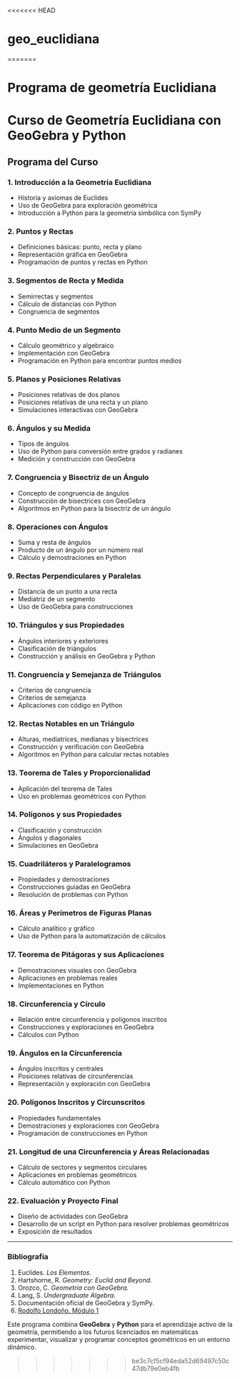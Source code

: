 <<<<<<< HEAD
# geo_euclidiana  
=======
# Programa de geometría Euclidiana  

# **Curso de Geometría Euclidiana con GeoGebra y Python**

## **Programa del Curso**

### **1. Introducción a la Geometría Euclidiana**
- Historia y axiomas de Euclides
- Uso de GeoGebra para exploración geométrica
- Introducción a Python para la geometría simbólica con SymPy

### **2. Puntos y Rectas**
- Definiciones básicas: punto, recta y plano
- Representación gráfica en GeoGebra
- Programación de puntos y rectas en Python

### **3. Segmentos de Recta y Medida**
- Semirrectas y segmentos
- Cálculo de distancias con Python
- Congruencia de segmentos

### **4. Punto Medio de un Segmento**
- Cálculo geométrico y algebraico
- Implementación con GeoGebra
- Programación en Python para encontrar puntos medios

### **5. Planos y Posiciones Relativas**
- Posiciones relativas de dos planos
- Posiciones relativas de una recta y un plano
- Simulaciones interactivas con GeoGebra

### **6. Ángulos y su Medida**
- Tipos de ángulos
- Uso de Python para conversión entre grados y radianes
- Medición y construcción con GeoGebra

### **7. Congruencia y Bisectriz de un Ángulo**
- Concepto de congruencia de ángulos
- Construcción de bisectrices con GeoGebra
- Algoritmos en Python para la bisectriz de un ángulo

### **8. Operaciones con Ángulos**
- Suma y resta de ángulos
- Producto de un ángulo por un número real
- Cálculo y demostraciones en Python

### **9. Rectas Perpendiculares y Paralelas**
- Distancia de un punto a una recta
- Mediatriz de un segmento
- Uso de GeoGebra para construcciones

### **10. Triángulos y sus Propiedades**
- Ángulos interiores y exteriores
- Clasificación de triángulos
- Construcción y análisis en GeoGebra y Python

### **11. Congruencia y Semejanza de Triángulos**
- Criterios de congruencia
- Criterios de semejanza
- Aplicaciones con código en Python

### **12. Rectas Notables en un Triángulo**
- Alturas, mediatrices, medianas y bisectrices
- Construcción y verificación con GeoGebra
- Algoritmos en Python para calcular rectas notables

### **13. Teorema de Tales y Proporcionalidad**
- Aplicación del teorema de Tales
- Uso en problemas geométricos con Python

### **14. Polígonos y sus Propiedades**
- Clasificación y construcción
- Ángulos y diagonales
- Simulaciones en GeoGebra

### **15. Cuadriláteros y Paralelogramos**
- Propiedades y demostraciones
- Construcciones guiadas en GeoGebra
- Resolución de problemas con Python

### **16. Áreas y Perímetros de Figuras Planas**
- Cálculo analítico y gráfico
- Uso de Python para la automatización de cálculos

### **17. Teorema de Pitágoras y sus Aplicaciones**
- Demostraciones visuales con GeoGebra
- Aplicaciones en problemas reales
- Implementaciones en Python

### **18. Circunferencia y Círculo**
- Relación entre circunferencia y polígonos inscritos
- Construcciones y exploraciones en GeoGebra
- Cálculos con Python

### **19. Ángulos en la Circunferencia**
- Ángulos inscritos y centrales
- Posiciones relativas de circunferencias
- Representación y exploración con GeoGebra

### **20. Polígonos Inscritos y Circunscritos**
- Propiedades fundamentales
- Demostraciones y exploraciones con GeoGebra
- Programación de construcciones en Python

### **21. Longitud de una Circunferencia y Áreas Relacionadas**
- Cálculo de sectores y segmentos circulares
- Aplicaciones en problemas geométricos
- Cálculo automático con Python

### **22. Evaluación y Proyecto Final**
- Diseño de actividades con GeoGebra
- Desarrollo de un script en Python para resolver problemas geométricos
- Exposición de resultados

---

### **Bibliografía**
1. Euclides. *Los Elementos.*
2. Hartshorne, R. *Geometry: Euclid and Beyond.*
3. Orozco, C. *Geometría con GeoGebra.*
4. Lang, S. *Undergraduate Algebra.*
5. Documentación oficial de GeoGebra y SymPy.
6. [Rodolfo Londoño. Módulo 1](chrome-extension://efaidnbmnnnibpcajpcglclefindmkaj/https://deymerg.wordpress.com/wp-content/uploads/2011/07/geucap01.pdf)

Este programa combina **GeoGebra** y **Python** para el aprendizaje activo de la geometría, permitiendo a los futuros licenciados en matemáticas experimentar, visualizar y programar conceptos geométricos en un entorno dinámico.
>>>>>>> be3c7cf5cf94eda52d69497c50c47db79e0eb4fb


